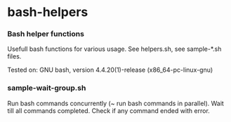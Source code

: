 # bash-helpers
### Bash helper functions

Usefull bash functions for various usage. See helpers.sh, see sample-*.sh files.

Tested on: GNU bash, version 4.4.20(1)-release (x86_64-pc-linux-gnu)

### sample-wait-group.sh

Run bash commands concurrently (~ run bash commands in parallel). Wait till all commands completed. Check if any command ended with error.
